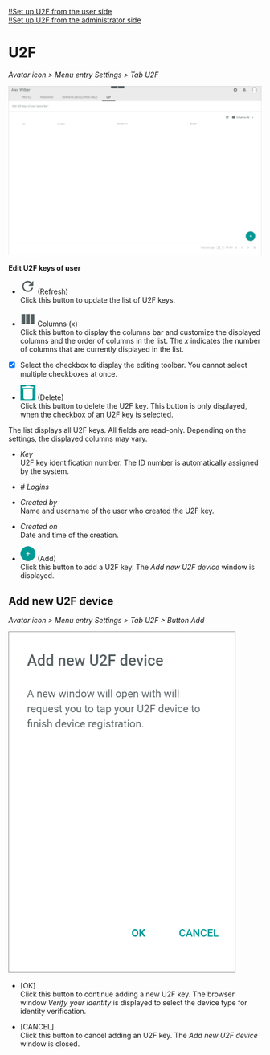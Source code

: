 [!!Set up U2F from the user side](../UsingCore1/01b_U2FLogin.md)   
[!!Set up U2F from the administrator side](../AdministratingCore1/03_AdminSetupActindo.md)

# U2F

*Avator icon > Menu entry Settings > Tab U2F*

![U2F](../../Assets/Screenshots/Core1Platform/ProfileSettings/U2F/U2F.png "[U2F]")

**Edit U2F keys of user**

- ![Refresh](../../Assets/Icons/Refresh01.png "[Refresh]") (Refresh)   
    Click this button to update the list of U2F keys.

- ![Columns](../../Assets/Icons/Columns.png "[Columns]") Columns (x)   
    Click this button to display the columns bar and customize the displayed columns and the order of columns in the list. The *x* indicates the number of columns that are currently displayed in the list.

- [x]     
    Select the checkbox to display the editing toolbar. You cannot select multiple checkboxes at once.


- ![Delete](../../Assets/Icons/Trash03.png "[Delete]") (Delete)      
    Click this button to delete the U2F key. This button is only displayed, when the checkbox of an U2F key is selected.       

The list displays all U2F keys. All fields are read-only. Depending on the settings, the displayed columns may vary.

- *Key*   
    U2F key identification number. The ID number is automatically assigned by the system.

- *# Logins*   

  [comment]: <> (Was wird hier angezeigt? Bei mir in Sandbox wird nichts angezeigt.)

- *Created by*   
    Name and username of the user who created the U2F key.

- *Created on*   
    Date and time of the creation.

- ![Add](../../Assets/Icons/Plus01.png "[Add]") (Add)      
    Click this button to add a U2F key. The *Add new U2F device* window is displayed.   


## Add new U2F device

*Avator icon > Menu entry Settings > Tab U2F > Button Add*

![Add new U2F device](../../Assets/Screenshots/Core1Platform/ProfileSettings/U2F/AddNewU2FDevice.png "[Add new U2F device]")

- [OK]   
    Click this button to continue adding a new U2F key. The browser window *Verify your identity* is displayed to select the device type for identity verification.

- [CANCEL]   
    Click this button to cancel adding an U2F key. The *Add new U2F device* window is closed.

